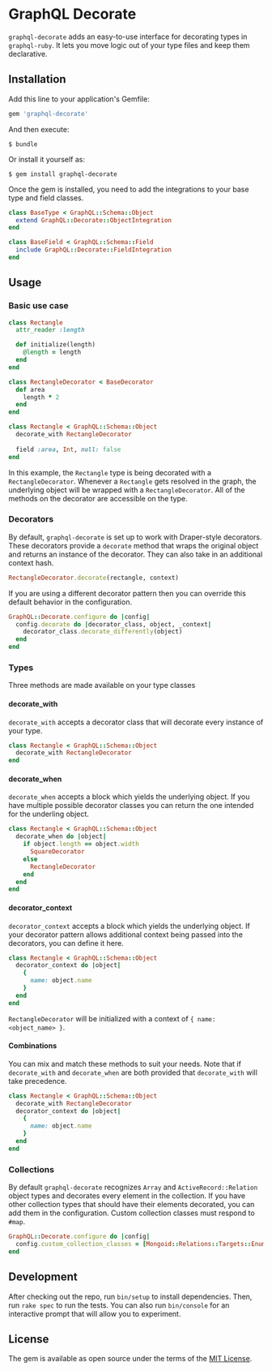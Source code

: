 # GraphQL Decorate

`graphql-decorate` adds an easy-to-use interface for decorating types in `graphql-ruby`. It lets 
you move logic out of your type files and keep them declarative. 

## Installation

Add this line to your application's Gemfile:

```ruby
gem 'graphql-decorate'
```

And then execute:

    $ bundle

Or install it yourself as:

    $ gem install graphql-decorate

Once the gem is installed, you need to add the integrations to your base type and field classes. 
```ruby
class BaseType < GraphQL::Schema::Object
  extend GraphQL::Decorate::ObjectIntegration
end

class BaseField < GraphQL::Schema::Field
  include GraphQL::Decorate::FieldIntegration
end
```

## Usage

### Basic use case
```ruby
class Rectangle
  attr_reader :length

  def initialize(length)
    @length = length
  end
end

class RectangleDecorator < BaseDecorator
  def area
    length * 2
  end
end

class Rectangle < GraphQL::Schema::Object
  decorate_with RectangleDecorator
  
  field :area, Int, null: false
end
```
In this example, the `Rectangle` type is being decorated with a `RectangleDecorator`. Whenever a 
`Rectangle` gets resolved in the graph, the underlying object will be wrapped with a 
`RectangleDecorator`. All of the methods on the decorator are accessible on the type.

### Decorators
By default, `graphql-decorate` is set up to work with Draper-style decorators. These decorators 
provide a `decorate` method that wraps the original object and returns an instance of the 
decorator. They can also take in an additional context hash.
```ruby
RectangleDecorator.decorate(rectangle, context)
```
If you are using a different decorator pattern then you can override this default behavior in 
the configuration.
```ruby
GraphQL::Decorate.configure do |config|
  config.decorate do |decorator_class, object, _context|
    decorator_class.decorate_differently(object)
  end
end
```

### Types
Three methods are made available on your type classes
#### decorate_with
`decorate_with` accepts a decorator class that will decorate every instance of your type.
```ruby
class Rectangle < GraphQL::Schema::Object
  decorate_with RectangleDecorator
end
```

#### decorate_when
`decorate_when` accepts a block which yields the underlying object. If you have multiple 
possible decorator classes you can return the one intended for the underling object.
```ruby
class Rectangle < GraphQL::Schema::Object
  decorate_when do |object|
    if object.length == object.width
      SquareDecorator
    else
      RectangleDecorator
    end
  end
end
```

#### decorator_context
`decorator_context` accepts a block which yields the underlying object. If your decorator pattern 
allows additional context being passed into the decorators, you can define it here.
```ruby
class Rectangle < GraphQL::Schema::Object
  decorator_context do |object|
    {
      name: object.name
    }
  end
end
```
`RectangleDecorator` will be initialized with a context of `{ name: <object_name> }`. 

#### Combinations
You can mix and match these methods to suit your needs. Note that if `decorate_with` and 
`decorate_when` are both provided that `decorate_with` will take precedence.
```ruby
class Rectangle < GraphQL::Schema::Object
  decorate_with RectangleDecorator
  decorator_context do |object|
    {
      name: object.name
    }
  end
end
```

### Collections
By default `graphql-decorate` recognizes `Array` and `ActiveRecord::Relation` object types and 
decorates every element in the collection. If you have other collection types that should have 
their elements decorated, you can add them in the configuration. Custom collection classes must 
respond to `#map`.
```ruby
GraphQL::Decorate.configure do |config|
  config.custom_collection_classes = [Mongoid::Relations::Targets::Enumerable]
end
```

## Development

After checking out the repo, run `bin/setup` to install dependencies. Then, run `rake spec` to run the tests. You can also run `bin/console` for an interactive prompt that will allow you to experiment.

## License

The gem is available as open source under the terms of the [MIT License](https://opensource.org/licenses/MIT).
